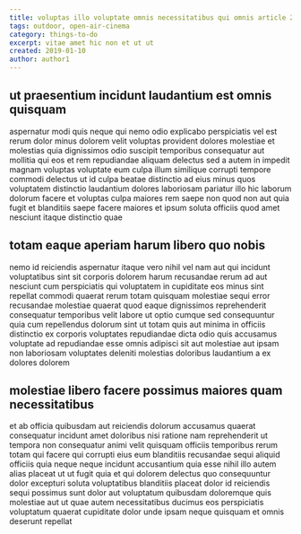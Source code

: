 ```yaml
---
title: voluptas illo voluptate omnis necessitatibus qui omnis article 2269
tags: outdoor, open-air-cinema
category: things-to-do
excerpt: vitae amet hic non et ut ut
created: 2019-01-10
author: author1
---
```


## ut praesentium incidunt laudantium est omnis quisquam

aspernatur modi quis neque qui nemo odio explicabo perspiciatis vel est rerum dolor minus dolorem velit voluptas provident dolores molestiae et molestias quia dignissimos odio suscipit temporibus consequatur aut mollitia qui eos et rem repudiandae aliquam delectus sed a autem in impedit magnam voluptas voluptate eum culpa illum similique corrupti tempore commodi delectus ut id culpa beatae distinctio ad eius minus quos voluptatem distinctio laudantium dolores laboriosam pariatur illo hic laborum dolorum facere et voluptas culpa maiores rem saepe non quod non aut quia fugit et blanditiis saepe facere maiores et ipsum soluta officiis quod amet nesciunt itaque distinctio quae

## totam eaque aperiam harum libero quo nobis

nemo id reiciendis aspernatur itaque vero nihil vel nam aut qui incidunt voluptatibus sint sit corporis dolorem harum recusandae rerum ad aut nesciunt cum perspiciatis qui voluptatem in cupiditate eos minus sint repellat commodi quaerat rerum totam quisquam molestiae sequi error recusandae molestiae quaerat quod eaque dignissimos reprehenderit consequatur temporibus velit labore ut optio cumque sed consequuntur quia cum repellendus dolorum sint ut totam quis aut minima in officiis distinctio ex corporis voluptates repudiandae dicta odio quis accusamus voluptate ad repudiandae esse omnis adipisci sit aut molestiae aut ipsam non laboriosam voluptates deleniti molestias doloribus laudantium a ex dolores dolorem

## molestiae libero facere possimus maiores quam necessitatibus

et ab officia quibusdam aut reiciendis dolorum accusamus quaerat consequatur incidunt amet doloribus nisi ratione nam reprehenderit ut tempora non consequatur animi velit quisquam officiis temporibus rerum totam qui facere qui corrupti eius eum blanditiis recusandae sequi aliquid officiis quia neque neque incidunt accusantium quia esse nihil illo autem alias placeat ut ut fugit quia et qui dolorem delectus quo consequuntur dolor excepturi soluta voluptatibus blanditiis placeat dolor id reiciendis sequi possimus sunt dolor aut voluptatum quibusdam doloremque quis molestiae aut ut quae autem necessitatibus ducimus eos perspiciatis voluptatum quaerat cupiditate dolor unde ipsam neque quisquam et omnis deserunt repellat
